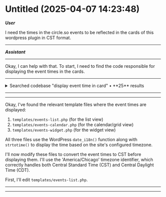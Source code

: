 <!-- Generated by SpecStory -->

# Untitled (2025-04-07 14:23:48)

_**User**_

I need the times in the circle.so events to be reflected in the cards of this wordpress plugin in CST format.

---

_**Assistant**_



---

Okay, I can help with that. To start, I need to find the code responsible for displaying the event times in the cards.



---

<details>
            <summary>Searched codebase "display event time in card" • **25** results</summary>
        
| File | Lines |
|------|-------|
| `templates/events-list.php` | L31-69 |
| `templates/events-calendar.php` | L35-64 |
| `templates/events-calendar.php` | L64-89 |
| `templates/events-widget.php` | L1-53 |
| `includes/class-circle-events-widget.php` | L39-80 |
| `templates/events-calendar.php` | L1-35 |
| `assets/css/circle-events.css` | L120-213 |
| `circle-events.php` | L818-845 |
| `includes/class-circle-events-api.php` | L226-268 |
| `circle-events.php` | L891-927 |
| `includes/class-circle-events-api.php` | L180-226 |
| `includes/class-circle-events-widget.php` | L122-149 |
| `circle-events.php` | L845-891 |
| `includes/class-circle-events-api.php` | L268-316 |
| `circle-events.php` | L729-775 |
| `includes/class-circle-events-api.php` | L421-473 |
| `includes/class-circle-events-widget.php` | L149-182 |
| `circle-events.php` | L239-293 |
| `templates/events-list.php` | L69-89 |
| `includes/class-circle-events-widget.php` | L182-212 |
| `assets/css/circle-events.css` | L1-120 |
| `templates/events-list.php` | L1-31 |
| `circle-events.php` | L447-470 |
| `includes/class-circle-events-api.php` | L316-363 |
| `circle-events.php` | L337-378 |

</details>

---



---

Okay, I've found the relevant template files where the event times are displayed:

1.  `templates/events-list.php` (for the list view)
2.  `templates/events-calendar.php` (for the calendar/grid view)
3.  `templates/events-widget.php` (for the widget view)

All three files use the WordPress `date_i18n()` function along with `strtotime()` to display the time based on the site's configured timezone.

I'll now modify these files to convert the event times to CST before displaying them. I'll use the 'America/Chicago' timezone identifier, which correctly handles both Central Standard Time (CST) and Central Daylight Time (CDT).

First, I'll edit `templates/events-list.php`.

---



---

